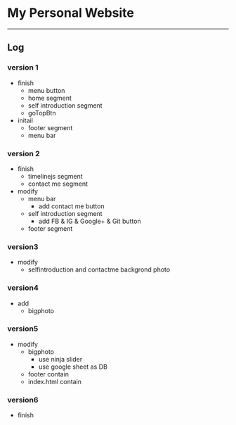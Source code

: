 # My Personal Website
***




## Log
### version 1
*	finish 
	*	menu button
	*   home segment
	*	self introduction segment
	*	goTopBtn
*	initail 
	*	footer segment
	*	menu bar

### version 2
*	finish
	*	timelinejs segment
	*	contact me segment
*	modify
	*	menu bar
		*	add contact me button
	*	self introduction segment
		*	add FB & IG & Google+ & Git button
	*	footer segment

### version3
*	modify
	*	selfintroduction and contactme backgrond photo

### version4
*	add
	*	bigphoto

### version5
*	modify
	*	bigphoto
		*	use ninja slider
		*	use google sheet as DB
	*	footer contain
	*	index.html contain

### version6
*	finish 	 